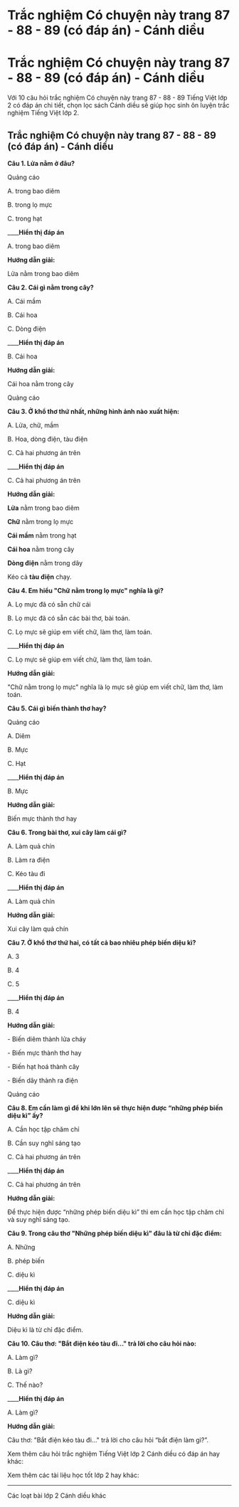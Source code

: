 # Trắc nghiệm Có chuyện này trang 87 - 88 - 89 (có đáp án) - Cánh diều

# Trắc nghiệm Có chuyện này trang 87 - 88 - 89 (có đáp án) - Cánh diều

Với 10 câu hỏi trắc nghiệm Có chuyện này trang 87 - 88 - 89 Tiếng Việt lớp 2 có đáp án chi tiết, chọn lọc sách Cánh diều sẽ giúp học sinh ôn luyện trắc nghiệm Tiếng Việt lớp 2.

## Trắc nghiệm Có chuyện này trang 87 - 88 - 89 (có đáp án) - Cánh diều

**Câu 1. Lửa nằm ở đâu?**

Quảng cáo

A. trong bao diêm

B. trong lọ mực

C. trong hạt

____**Hiển thị đáp án**

A. trong bao diêm

**Hướng dẫn giải:**

Lửa nằm trong bao diêm

**Câu 2. Cái gì nằm trong cây?**

A. Cái mầm

B. Cái hoa

C. Dòng điện

____**Hiển thị đáp án**

B. Cái hoa

**Hướng dẫn giải:**

Cái hoa nằm trong cây

Quảng cáo

**Câu 3. Ở khổ thơ thứ nhất, những hình ảnh nào xuất hiện:**

A. Lửa, chữ, mầm

B. Hoa, dòng điện, tàu điện

C. Cả hai phương án trên

____**Hiển thị đáp án**

C. Cả hai phương án trên

**Hướng dẫn giải:**

**Lửa** nằm trong bao diêm

**Chữ** nằm trong lọ mực

**Cái mầm** nằm trong hạt

**Cái hoa** nằm trong cây

**Dòng điện** nằm trong dây

Kéo cả **tàu điện** chạy.

**Câu 4. Em hiểu "Chữ nằm trong lọ mực" nghĩa là gì?**

A. Lọ mực đã có sẵn chữ cái

B. Lọ mực đã có sẵn các bài thơ, bài toán.

C. Lọ mực sẽ giúp em viết chữ, làm thơ, làm toán.

____**Hiển thị đáp án**

C. Lọ mực sẽ giúp em viết chữ, làm thơ, làm toán.

**Hướng dẫn giải:**

"Chữ nằm trong lọ mực" nghĩa là lọ mực sẽ giúp em viết chữ, làm thơ, làm toán.

**Câu 5. Cái gì biến thành thơ hay?**

Quảng cáo

A. Diêm

B. Mực

C. Hạt

____**Hiển thị đáp án**

B. Mực

**Hướng dẫn giải:**

Biến mực thành thơ hay

**Câu 6. Trong bài thơ, xui cây làm cái gì?**

A. Làm quả chín

B. Làm ra điện

C. Kéo tàu đi

____**Hiển thị đáp án**

A. Làm quả chín

**Hướng dẫn giải:**

Xui cây làm quả chín

**Câu 7. Ở khổ thơ thứ hai, có tất cả bao nhiêu phép biến diệu kì?**

A. 3

B. 4

C. 5

____**Hiển thị đáp án**

B. 4

**Hướng dẫn giải:**

\- Biến diêm thành lửa cháy

\- Biến mực thành thơ hay

\- Biến hạt hoá thành cây

\- Biến dây thành ra điện

Quảng cáo

**Câu 8. Em cần làm gì để khi lớn lên sẽ thực hiện được “những phép biến diệu kì” ấy?**

A. Cần học tập chăm chỉ

B. Cần suy nghĩ sáng tạo

C. Cả hai phương án trên

____**Hiển thị đáp án**

C. Cả hai phương án trên

**Hướng dẫn giải:**

Để thực hiện được “những phép biến diệu kì” thì em cần học tập chăm chỉ và suy nghĩ sáng tạo.

**Câu 9. Trong câu thơ "Những phép biến diệu kì" đâu là từ chỉ đặc điểm:**

A. Những

B. phép biến

C. diệu kì

____**Hiển thị đáp án**

C. diệu kì

**Hướng dẫn giải:**

Diệu kì là từ chỉ đặc điểm. 

**Câu 10. Câu thơ: "Bắt điện kéo tàu đi..." trả lời cho câu hỏi nào:**

A. Làm gì?

B. Là gì?

C. Thế nào?

____**Hiển thị đáp án**

A. Làm gì?

**Hướng dẫn giải:**

Câu thơ: "Bắt điện kéo tàu đi..." trả lời cho câu hỏi “bắt điện làm gì?”.

Xem thêm câu hỏi trắc nghiệm Tiếng Việt lớp 2 Cánh diều có đáp án hay khác:

Xem thêm các tài liệu học tốt lớp 2 hay khác:

* * *

Các loạt bài lớp 2 Cánh diều khác
